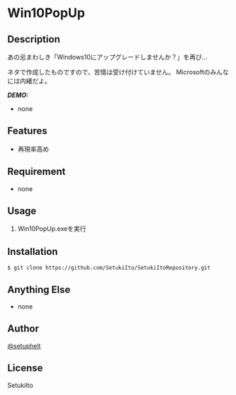 # Win10PopUp


## Description

あの忌まわしき「Windows10にアップグレードしませんか？」を再び...

ネタで作成したものですので、苦情は受け付けていません。
Microsoftのみんなには内緒だよ。

***DEMO:***

- none

## Features

- 再現率高め

## Requirement

- none

## Usage

1. Win10PopUp.exeを実行

## Installation

    $ git clone https://github.com/SetukiIto/SetukiItoRepository.git

## Anything Else

- none

## Author

[@setuphelt](https://twitter.com/setuphelt)

## License

SetukiIto